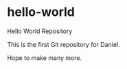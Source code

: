 # hello-world
Hello World Repository

This is the first Git repository for Daniel.

Hope to make many more.
